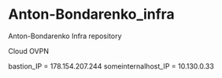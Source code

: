 # Anton-Bondarenko_infra
Anton-Bondarenko Infra repository

Cloud OVPN

bastion_IP = 178.154.207.244
someinternalhost_IP = 10.130.0.33
